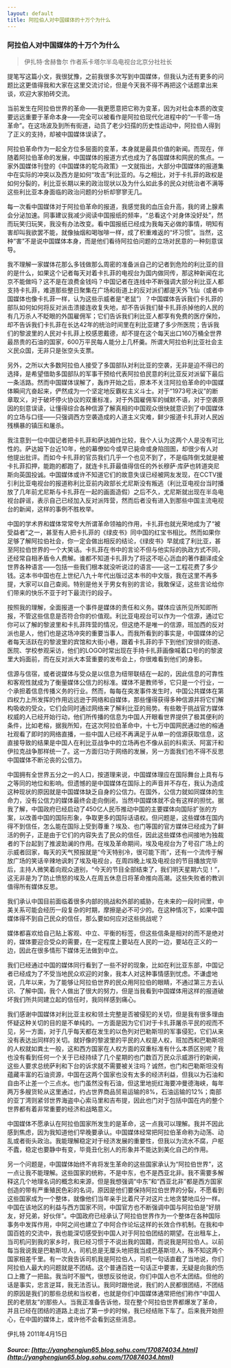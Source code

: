 ```yaml
---
layout: default
title: 阿拉伯人对中国媒体的十万个为什么
---
```

### 阿拉伯人对中国媒体的十万个为什么

> 伊扎特·舍赫鲁尔 作者系卡塔尔半岛电视台北京分社社长

提笔写这篇小文，我很犹豫，之前我很多次写到中国媒体，但我认为还有更多的问题比这更值得我和大家在这里交流讨论，但是今天我不得不再把这个话题拿出来谈，欢迎大家拍砖交流。


当前发生在阿拉伯世界的革命——我更愿意把它称为变革，因为对社会本质的改变要远远重要于革命本身——完全可以被看作是阿拉伯现代化进程中的“一千零一场革命”。在这场波及到所有街道，动员了老少妇孺的历史性运动中，阿拉伯人得到了正义的支持，却被中国媒体误读了。


阿拉伯革命作为一起全方位多层面的变革，本身就是最具价值的新闻。而现在，伴随着阿拉伯革命的发展，中国媒体的报道方式也成为了各国媒体和网民的焦点。一家外国媒体刊登的《中国媒体的鸵鸟政策》一文就指出，大部分中国媒体的报道集中在实际的冲突以及西方是如何“攻击”利比亚的。与之相比，对于卡扎菲的政权是如何分裂的，利比亚长期以来的政治现状以及为什么如此多的民众对统治者不满等这些利比亚本身面临的政治问题的分析却寥寥无几。


每一次看中国媒体对于阿拉伯革命的报道，我感觉我的血压会升高，我的肾上腺素会分泌加速。同事建议我减少阅读中国报纸的频率，“总看这个对身体没好处”，然而玩笑归玩笑，我没有办法改变。看中国报纸已经成为我每天必做的事情，明知有害却叫我欲罢不能，就像抽烟和喝咖啡一样，成了积重难返的“坏习惯”。当然，这种“害”不是说中国媒体本身，而是他们看待阿拉伯问题的立场对民意的一种刻意误导。


我不理解一家媒体花那么多钱做那么周密的准备派自己的记者到危险的利比亚的目的是什么，如果这个记者每天对着卡扎菲的电视台为国内做同传，那这种新闻在北京不能做吗？这不是在浪费金钱吗？中国记者在连线中不断强调大部分利比亚人都支持卡扎菲，难道那些整日聚集在广场和街道上的反对派们都是天外飞仙（或者中国媒体也像卡扎菲一样，认为这些示威者是“老鼠”）？中国媒体告诉我们卡扎菲的部队如何如何将反对派击溃接连收复失地，却不告诉我们替卡扎菲杀掉他的人民的有几万杀人不眨眼的外国雇佣军；它们告诉我们利比亚人都享有免费的医疗保险，却不告诉我们卡扎菲在长达42年的统治时间里在利比亚建了多少所医院；告诉我们的黎波里的人民对卡扎菲上校感恩戴德，却不提在这个每天出口160万桶全世界最昂贵的石油的国家，600万平民每人能分上几杯羹。所谓大阿拉伯利比亚社会主义民众国，无非只是张空头支票。


另外，之所以大多数阿拉伯人接受了多国部队对利比亚的空袭，无非是迫不得已的选择，是希望借助多国部队的军事干预给代表阿拉伯民意的利比亚反对派留下最后一条活路。然而中国媒体误解了，轰炸开始之后，原本不关注阿拉伯革命的中国媒体瞬间亢奋起来，俨然成为一个坚定地反霸权主义斗士。对于“1973号决议”的断章取义，对于破坏停火协议的双重标准，对于外国雇佣军的缄默不语，对于空袭原因的刻意误读，让懂得综合各种信源了解真相的中国观众很快就意识到了中国媒体的立场与口径——只强调西方空袭造成的人道主义灾难，鲜少报道卡扎菲对人民凶残横暴的镇压和屠杀。


我注意到一位中国记者把卡扎菲和萨达姆作比较，我个人认为这两个人是没有可比性的。萨达姆下台近10年，他的幕僚如今或早已毙命或身陷囹圄，却很少有人对他提出批评。而如今卡扎菲的官员我们几乎一个也见不到了，不是临阵倒戈就是被卡扎菲扣押，能跑的都跑了，就连卡扎菲最值得信任的外长穆萨·库萨也转道突尼斯向英国投诚。中国媒体或许不知道它们的故意失误已经被网友发现，在CCTV援引利比亚电视台的报道称利比亚前内政部长尤尼斯没有叛逃（利比亚电视台当时播放了几年前尤尼斯与卡扎菲在一起的画面造假）之后不久，尤尼斯就出现在半岛电视台辟谣，表示自己已经加入反对派阵营，然而后者没有进入到那些中国主流电视台的新闻，这样的事例不胜枚举。


中国的学术界和媒体常常夸大所谓革命领袖的作用，卡扎菲也就光荣地成为了“被受益者”之一，甚至有人把卡扎菲的《绿皮书》同中国的红宝书相比。然而如果你足够了解阿拉伯社会，你一定会做出相反的结论，《绿皮书》早就成了利比亚，甚至阿拉伯世界的一个大笑话。卡扎菲在书中的言论不但与他实际的执政方式不同，还经常自相矛盾令人费解。谁都不知道卡扎菲为了将这不呕心沥血的著作翻译成全世界各种语言——包括一些我们根本就没听说过的语言——这一工程花费了多少钱。这本书中国也在上世纪八九十年代出版过这本书的中文版，我在这里不再多提，大家可以自己查阅。特别是他关于男女有别的言论，我敢保证，这些言论给你们带来的快乐不亚于时下最流行的段子。


按照我的理解，全面报道一个事件是媒体的责任和义务。媒体应该所见所知即所报，不管这些信息是否符合你的价值观。利比亚电视台可以作为一个信源，通过它你可以了解的黎波里和卡扎菲阵营的情况，但这绝不是唯一的信源，班加西的反对派也是人，他们也是这场冲突的重要当事人。而我所看到的事实是，中国媒体的记者每天活跃在的黎波里的宾馆和大街小巷，跟着卡扎菲的手下到他们安排的街道、医院、学校参观采访，他们的LOGO时常出现在手持卡扎菲画像喊着口号的的黎波里大妈面前，而在反对派大本营重要的发布会上，你很难看到他们的身影。


信源与信宿，或者说媒体与受众是以信息为纽带联结在一起的，因此信息的可靠性和客观性就成为了衡量媒体公信力的标准。媒体不是教师爷，它只是一个行业，一个承担着信息传播义务的行业。然而，每每在突发事件发生时，中国公共媒体在第四权力上所发挥的作用远远逊于网络和自媒体，那些懂得获得多种信源并将它们解构吸收的受众，它们会同时通过网络来了解利比亚的局势。有些敢于挑战官方媒体权威的人已经开始行动，他们所传播的信息为中国人开眼看世界提供了极其便利的条件，比如老榕，据我所知，在这次阿拉伯革命中，十七万中国网民通过他的榕通社观看了即时的网络直播，一些中国人已经不再满足于从单一的信源获取信息，这直接导致的结果是中国人在利比亚战争中的立场再也不像从前的科索沃、阿富汗和伊拉克战争那样统一了。这一方面归功于网络的发展，另一方面我们也不得不反思中国媒体不断沦丧的公信力。


中国拥有全世界五分之一的人口，按道理来说，中国媒体理应在国际舞台上具有与之等同的地位和影响。但遗憾的是中国媒体在国际上的声音并不存在，我认为造成这种现状的原因就是中国媒体缺乏自身的公信力。在国外，公信力就如同媒体的生命力，没有公信力的媒体最终会走向倒闭，当然中国媒体就不会有这样的担忧。据我了解，中国政府已经启动了450亿人民币推动中国的主要媒体向国际扩张的方案，以改善中国的国际形象，争取更多的国际话语权。但问题是，这些媒体在国内得不到信任，怎么能在国际上受到尊重？埃及、也门等国的官方媒体已经成为了鲜活的例子，正是由于它们的内容失去了民众的信任，因此这些媒体也间接地为独裁者的下台起到了推波助澜的作用。在埃及革命期间，埃及电视台为了号召广场上的示威者回家，每天的天气预报就是“今天特别冷，很可能下雨”，还有一个流传于解放广场的笑话辛辣地讽刺了埃及电视台，在周四晚上埃及电视台的节目播放完毕后，主持人微笑着向观众道别，“今天的节目全部结束了，我们明天星期六见！”，这无非是为了防止愤怒的埃及人在周五休息日将革命推向高潮。这些失败者的教训值得所有媒体反思。


我们承认中国目前面临着很多内部的挑战和外部的威胁，在未来的一段时间里，中美关系可能会经历一段复杂的时期，摩擦是必不可少的。在这种情况下，如果中国媒体得不到自己民众的信任，那么要如何应对这些挑战呢？


媒体都喜欢给自己贴上客观、中立、平衡的标签，但这些信条是相对的而不是绝对的，媒体要迎合受众的需要，在一定程度上要站在人民的一边，要站在正义的一边，因此在很多情形下媒体无法做到中立。


我们已经通过中国的媒体同行看到了一些不好的现象，比如在利比亚东部，中国记者已经成为了不受当地民众欢迎的对象，我本人对这种事情感到忧虑。不谦虚地说，几年以来，为了能够让阿拉伯世界的民众用阿拉伯的眼睛，不通过第三方去认识、了解中国，我个人做出了很大的努力，但是当我看到中国媒体用这样的报道破坏我们所共同建立起的信任时，我同样感到痛心。


我们感谢中国媒体对利比亚主权和领土完整是否被侵犯的关切，但是我有很多理由怀疑这种关切的目的是不单纯的。一方面是因为它们对于卡扎菲屠杀平民的视而不见，另一方面，对于几乎每天都在发生的以色列对巴勒斯坦的军事侵犯，它们从来没有表达出同样的关切。就好像的黎波里的平民的人权是人权，班加西和巴勒斯坦的人权就如粪土一般，这和西方国家在人权方面的双重标准有什么本质区别呢？我也没有看到任何一个关于已经持续了几个星期的也门数百万民众示威游行的新闻，这些人要求总统萨利和下台的诉求就不需要被关注吗？诚然，也门和巴勒斯坦没有蕴藏丰富的石油资源，中国在这两个国家也没有太多的经济利益，但我以为石油和自由不止差一个三点水。也门虽然没有石油，但这里地扼红海要冲曼德海峡，每年两万多艘货轮从这里通过，约占世界商品贸易运输的8%，石油运输的12%；南部的亚丁湾则紧邻世界海盗中心索马里和吉布提，因此也门对于包括中国在内的整个世界都有着非常重要的经济和战略意义。


中国媒体不愿承认在阿拉伯国家所发生的是革命，这一点我可以理解。我并不因此感到焦虑，因为我知道他们早晚要承认。中国媒体经常把阿拉伯革命称为动荡、动乱或者街头政治。我能理解稳定对于经济发展的重要性，但我以为流水不腐，户枢不蠹，稳定也要静中有变，毕竟丑化别人的形象并不能达到美化自己的作用。


另一个问题是，中国媒体始终不肯将发生革命的这些国家承认为“阿拉伯世界”，这一点让我不能理解。这些国家的统称，不是中东，也不是西亚北非。我不需要多解释这几个地理名词的概念和来源，但是我想强调“中东”和“西亚北非”都是西方国家创造的带有严重殖民色彩的名词，原因是他们要保持阿拉伯世界的分裂，不愿看到这些国家成为一个整体，就像他们当年亲手比着尺子对这片土地贪婪地瓜分一样。中国在该地区的利益与西方国家不同，中国官方也不断强调中国与阿拉伯是“好朋友，好兄弟，好伙伴”。中国政府已经承认了阿拉伯世界作为一个整体在各种国际事务中发挥作用，中阿之间也建立了中阿合作论坛这样的长效合作机制。在我和中国百姓的交流中，我也能深切感受到中国人对于阿拉伯团结的期望。在出租车上，当司机问到我的家乡时，我已经习惯于不说出我的国籍，而说我是阿拉伯人。以前每当我说我是巴勒斯坦人，司机总是无厘头地把我当成巴基斯坦人，殊不知这两个国家相差千里。有一次我告诉司机我是阿拉伯人，司机一句话直截了当地说，你们阿拉伯人最大的问题就是不团结。这个普通百姓一句话正中要害，无疑是向我的伤口上撒了一把盐。我当时不服气，很想反驳他说，你们中国人也不太团结。但他的话是事实，忠言逆耳，我无法否认。我同时跟他说，我们的人民都很团结，不团结的原因是我们的那些总统和当权者，也就是你们中国媒体通常把他们称作“中国人民的老朋友”的那些人。当我正准备告诉他，现在整个阿拉伯世界都爆发了革命，并且已经在团结的道路上走出了第一步的时候，我已经结账下车了。后来我开始担心，在中国的媒体上，或许他不会看到这些消息。

 

伊扎特  2011年4月15日

##### Source: [http://yanghengjun65.blog.sohu.com/170874034.html](http://yanghengjun65.blog.sohu.com/170874034.html)